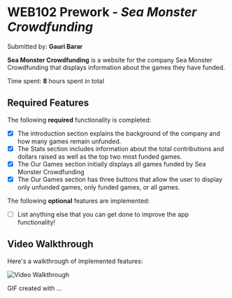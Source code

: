 # WEB102 Prework - _Sea Monster Crowdfunding_

Submitted by: **Gauri Barar**

**Sea Monster Crowdfunding** is a website for the company Sea Monster Crowdfunding that displays information about the games they have funded.

Time spent: **8** hours spent in total

## Required Features

The following **required** functionality is completed:

- [x] The introduction section explains the background of the company and how many games remain unfunded.
- [x] The Stats section includes information about the total contributions and dollars raised as well as the top two most funded games.
- [x] The Our Games section initially displays all games funded by Sea Monster Crowdfunding
- [x] The Our Games section has three buttons that allow the user to display only unfunded games, only funded games, or all games.

The following **optional** features are implemented:

- [ ] List anything else that you can get done to improve the app functionality!

## Video Walkthrough

Here's a walkthrough of implemented features:

<img src='https://i.imgur.com/ceZHKQw.gif' title='Video Walkthrough' width='' alt='Video Walkthrough' />

<!-- Replace this with whatever GIF tool you used! -->

GIF created with ...

<!-- Recommended tools:
[Kap](https://getkap.co/) for macOS


## Notes

Describe any challenges encountered while building the app.

## License

    Copyright [yyyy] [name of copyright owner]

    Licensed under the Apache License, Version 2.0 (the "License");
    you may not use this file except in compliance with the License.
    You may obtain a copy of the License at

        http://www.apache.org/licenses/LICENSE-2.0

    Unless required by applicable law or agreed to in writing, software
    distributed under the License is distributed on an "AS IS" BASIS,
    WITHOUT WARRANTIES OR CONDITIONS OF ANY KIND, either express or implied.
    See the License for the specific language governing permissions and
    limitations under the License.
